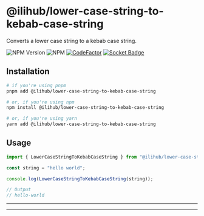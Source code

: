 # @ilihub/lower-case-string-to-kebab-case-string

Converts a lower case string to a kebab case string.

![NPM Version](https://img.shields.io/npm/v/%40ilihub%2Flower-case-string-to-kebab-case-string?color=33cd56&logo=npm)
![NPM](https://img.shields.io/npm/l/%40ilihub%2Flower-case-string-to-kebab-case-string)
[![CodeFactor](https://www.codefactor.io/repository/github/ilihub/npm/badge)](https://www.codefactor.io/repository/github/ilihub/npm)
[![Socket Badge](https://socket.dev/api/badge/npm/package/@ilihub/lower-case-string-to-kebab-case-string)](https://socket.dev/npm/package/@ilihub/lower-case-string-to-kebab-case-string)

## Installation

```bash
# if you're using pnpm
pnpm add @ilihub/lower-case-string-to-kebab-case-string

# or, if you're using npm
npm install @ilihub/lower-case-string-to-kebab-case-string

# or, if you're using yarn
yarn add @ilihub/lower-case-string-to-kebab-case-string
```

## Usage

```javascript
import { LowerCaseStringToKebabCaseString } from "@ilihub/lower-case-string-to-kebab-case-string";

const string = "hello world";

console.log(LowerCaseStringToKebabCaseString(string));

// Output
// hello-world
```

---

<!-- sponsors_and_backers_section_start -->

<!-- sponsors_and_backers_section_end -->

---
